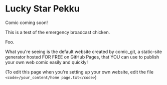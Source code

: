 # Lucky Star Pekku

Comic coming soon!

This is a test of the emergency broadcast chicken.

Foo.

What you're seeing is the default website created by comic_git, a static-site generator hosted FOR FREE on GitHub Pages, that YOU can use to publish your own web comic easily and quickly!

(To edit this page when you're setting up your own website, edit the file `<code>/your_content/home page.txt</code>`)
